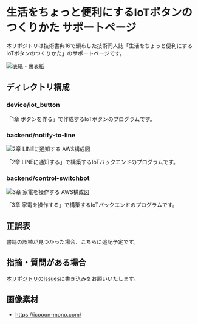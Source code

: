 # 生活をちょっと便利にするIoTボタンのつくりかた サポートページ

本リポジトリは技術書典16で頒布した技術同人誌「生活をちょっと便利にするIoTボタンのつくりかた」のサポートページです。

![表紙・裏表紙](https://github.com/yuuu/iot_button_book_site/assets/8074640/6e56363c-98a5-4fb0-bf9e-3eb85f30ae03)

## ディレクトリ構成

### device/iot_button

「1章 ボタンを作る」で作成するIoTボタンのプログラムです。

### backend/notify-to-line

![2章 LINEに通知する AWS構成図](https://github.com/yuuu/iot_button_book_site/assets/8074640/30faa68f-1447-423c-97d6-cdd75bdbf853)

「2章 LINEに通知する」で構築するIoTバックエンドのプログラムです。

### backend/control-switchbot

![3章 家電を操作する AWS構成図](https://github.com/yuuu/iot_button_book_site/assets/8074640/65510985-c941-4759-aa17-39a3d8058ca7)

「3章 家電を操作する」で構築するIoTバックエンドのプログラムです。

## 正誤表

書籍の誤植が見つかった場合、こちらに追記予定です。

## 指摘・質問がある場合

[本リポジトリのIssues](https://github.com/yuuu/iot_button_book_site)に書き込みをお願いいたします。

## 画像素材

- https://icooon-mono.com/
